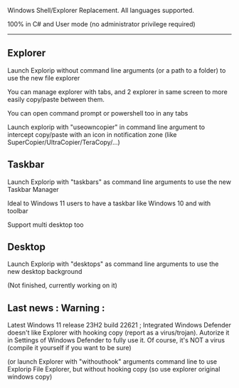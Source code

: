 Windows Shell/Explorer Replacement. All languages supported.

100% in C# and User mode (no administrator privilege required)

------------

Explorer
--------
Launch Explorip without command line arguments (or a path to a folder) to use the new file explorer

You can manage explorer with tabs, and 2 explorer in same screen to more easily copy/paste between them.

You can open command prompt or powershell too in any tabs

Launch explorip with "useowncopier" in command line argument to intercept copy/paste with an icon in notification zone (like SuperCopier/UltraCopier/TeraCopy/...)



Taskbar
-------
Launch Explorip with "taskbars" as command line arguments to use the new Taskbar Manager

Ideal to Windows 11 users to have a taskbar like Windows 10 and with toolbar

Support multi desktop too



Desktop
-------
Launch Explorip with "desktops" as command line arguments to use the new desktop background

(Not finished, currently working on it)



Last news : Warning :
---------------------
Latest Windows 11 release 23H2 build 22621 ; Integrated Windows Defender doesn't like Explorer with hooking copy (report as a virus/trojan). Autorize it in Settings of Windows Defender to fully use it. Of course, it's NOT a virus (compile it yourself if you want to be sure)

(or launch Explorer with "withouthook" arguments command line to use Explorip File Explorer, but without hooking copy (so use explorer original windows copy)
